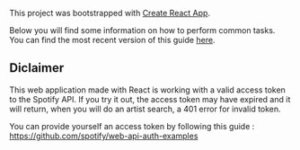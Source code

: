 This project was bootstrapped with [Create React App](https://github.com/facebookincubator/create-react-app).

Below you will find some information on how to perform common tasks.<br>
You can find the most recent version of this guide [here](https://github.com/facebookincubator/create-react-app/blob/master/packages/react-scripts/template/README.md).

## Diclaimer

This web application made with React is working with a valid access token to the Spotify API. If you try it out, the access token may have expired and it will return, when you will do an artist search, a 401 error for invalid token.

You can provide yourself an access token by following this guide : https://github.com/spotify/web-api-auth-examples
